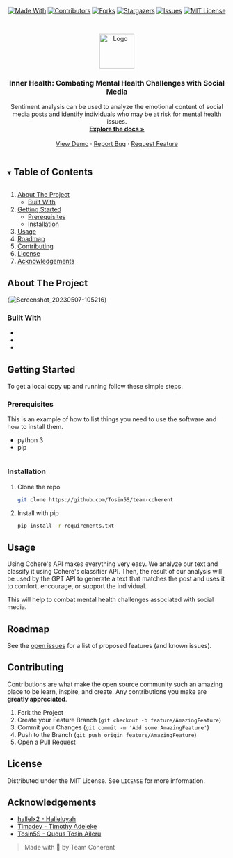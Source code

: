 <span style="display:block;text-align:center">

[![Made With][made-with-shield]][made-with-url]
[![Contributors][contributors-shield]][contributors-url]
[![Forks][forks-shield]][forks-url]
[![Stargazers][stars-shield]][stars-url]
[![Issues][issues-shield]][issues-url]
[![MIT License][license-shield]][license-url]

</span>

<!-- PROJECT LOGO -->
<br />
<p align="center">
  <a href="https://github.com/Tosin5S/team-coherent">
    <img src="https://user-images.githubusercontent.com/46765590/236674700-1caa1c7e-e82f-465d-a3d7-0cc100569de5.jpg" alt="Logo" width="80" height="80">
  </a>

  <h3 align="center">Inner Health: Combating Mental Health Challenges with Social Media
</h3>

  <p align="center">
    Sentiment analysis can be used to analyze the emotional content of social media posts and identify individuals who may be at risk for mental health issues.
    <br />
    <a href="https://docs.google.com/presentation/d/1RHe7LP1mNvr0w9hWXZC8ijyW1529auvOBtj5JTd5ZuU/edit?usp=drivesdk"><strong>Explore the docs »</strong></a>
    <br />
    <br />
    <a href="https://internal-health.onrender.com/">View Demo</a>
    ·
    <a href="https://github.com/Tosin5S/team-coherent/issues">Report Bug</a>
    ·
    <a href="https://github.com/Tosin5S/team-coherent/issues">Request Feature</a>
  </p>
</p>

<!-- TABLE OF CONTENTS -->
<details open="open">
  <summary><h2 style="display: inline-block">Table of Contents</h2></summary>
  <ol>
    <li>
      <a href="#about-the-project">About The Project</a>
      <ul>
        <li><a href="#built-with">Built With</a></li>
      </ul>
    </li>
    <li>
      <a href="#getting-started">Getting Started</a>
      <ul>
        <li><a href="#prerequisites">Prerequisites</a></li>
        <li><a href="#installation">Installation</a></li>
      </ul>
    </li>
    <li><a href="#usage">Usage</a></li>
    <li><a href="#roadmap">Roadmap</a></li>
    <li><a href="#contributing">Contributing</a></li>
    <li><a href="#license">License</a></li>
    <li><a href="#acknowledgements">Acknowledgements</a></li>
  </ol>
</details>

<!-- ABOUT THE PROJECT -->

## About The Project
(![Screenshot_20230507-105216](https://user-images.githubusercontent.com/46765590/236673820-5124c356-1eb6-4184-84f5-3680fcb8aa37.png))

### Built With

- []()
- []()
- []()

<!-- GETTING STARTED -->

## Getting Started

To get a local copy up and running follow these simple steps.

### Prerequisites

This is an example of how to list things you need to use the software and how to install them.

- python 3
- pip
  ```sh

  ```

### Installation

1. Clone the repo
   ```sh
   git clone https://github.com/Tosin5S/team-coherent
   ```
2. Install with pip
   ```sh
   pip install -r requirements.txt
   ```

<!-- USAGE EXAMPLES -->

## Usage

Using Cohere's API makes everything very easy. We analyze our text and classify it using Cohere's classifier API. Then, the result of our analysis will be used by the GPT API to generate a text that matches the post and uses it to comfort, encourage, or support the individual.

This will help to combat mental health challenges associated with social media.


<!-- ROADMAP -->

## Roadmap

See the [open issues](https://github.com/Tosin5S/team-coherent/issues) for a list of proposed features (and known issues).

<!-- CONTRIBUTING -->

## Contributing

Contributions are what make the open source community such an amazing place to be learn, inspire, and create. Any contributions you make are **greatly appreciated**.

1. Fork the Project
2. Create your Feature Branch (`git checkout -b feature/AmazingFeature`)
3. Commit your Changes (`git commit -m 'Add some AmazingFeature'`)
4. Push to the Branch (`git push origin feature/AmazingFeature`)
5. Open a Pull Request

<!-- LICENSE -->

## License

Distributed under the MIT License. See `LICENSE` for more information.

<!-- ACKNOWLEDGEMENTS -->

## Acknowledgements

- [hallelx2 - Halleluyah](https://github.com/hallelx2)
- [Timadey - Timothy Adeleke ](https://github.com/Timadey)
- [Tosin5S - Qudus Tosin Aileru](https://github.com/Tosin5S)

> Made with 💙 by Team Coherent

<!-- MARKDOWN LINKS & IMAGES -->
<!-- https://www.markdownguide.org/basic-syntax/#reference-style-links -->

[contributors-shield]: https://img.shields.io/github/contributors/Tosin5S/team-coherent.svg?style=for-the-badge
[contributors-url]: https://github.com/Tosin5S/team-coherent/graphs/contributors
[forks-shield]: https://img.shields.io/github/forks/Tosin5S/team-coherent.svg?style=for-the-badge
[forks-url]: https://github.com/Tosin5S/team-coherent/network/members
[stars-shield]: https://img.shields.io/github/stars/Tosin5S/team-coherent?style=for-the-badge
[stars-url]: https://github.com/Tosin5S/team-coherent/stargazers
[issues-shield]: https://img.shields.io/github/issues/Tosin5S/team-coherent.svg?style=for-the-badge
[issues-url]: https://github.com/Tosin5S/team-coherent/issues
[license-shield]: https://img.shields.io/badge/license-MIT-blue?style=for-the-badge&logo=appveyor
[license-url]: https://github.com/Tosin5S/team-coherent/blob/main/LICENSE.txt
[made-with-shield]: https://img.shields.io/github/languages/top/Tosin5S/team-coherent?style=for-the-badge
[made-with-url]: https://shields.io/github/languages/top/Tosin5S/team-coherent.svg?style-for-the-badge
[product-screenshot]: (images/screenshot.png)
